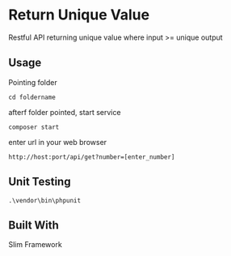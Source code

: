 # Return Unique Value

Restful API returning unique value where input >= unique output

## Usage

Pointing folder

	cd foldername

afterf folder pointed, start service

	composer start

enter url in your web browser
	
	http://host:port/api/get?number=[enter_number]
	

## Unit Testing

	.\vendor\bin\phpunit


## Built With

Slim Framework

